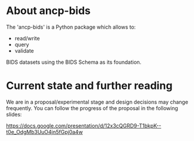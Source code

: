 # About ancp-bids
The 'ancp-bids' is a Python package which allows to:
- read/write
- query
- validate

BIDS datasets using the BIDS Schema as its foundation.

# Current state and further reading
We are in a proposal/experimental stage and design decisions may change frequently.
You can follow the progress of the proposal in the following slides:

https://docs.google.com/presentation/d/12x3cQGRD9-T1bkpK--t0e_OdgMb3UuO4jn5fGpj0a4w
